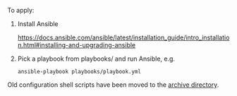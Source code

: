 To apply:

1. Install Ansible

   https://docs.ansible.com/ansible/latest/installation_guide/intro_installation.html#installing-and-upgrading-ansible

2. Pick a playbook from playbooks/ and run Ansible, e.g.

   ```
   ansible-playbook playbooks/playbook.yml
   ```

Old configuration shell scripts have been moved to the [archive directory](https://github.com/bmaupin/configs/tree/master/archive).
